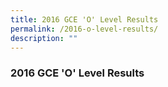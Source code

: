 ```yaml
---
title: 2016 GCE 'O' Level Results
permalink: /2016-o-level-results/
description: ""
---
```


### 2016 GCE 'O' Level Results